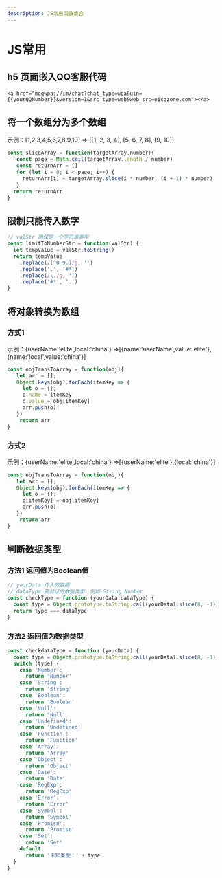 ```yaml
---
description: JS常用函数集合
---
```


# JS常用

## h5 页面嵌入QQ客服代码

```markup
<a href="mqqwpa://im/chat?chat_type=wpa&uin={{yourQQNumber}}&version=1&src_type=web&web_src=oicqzone.com"></a>
```

## 将一个数组分为多个数组

示例：\[1,2,3,4,5,6,7,8,9,10\] =&gt; \[\[1, 2, 3, 4\], \[5, 6, 7, 8\], \[9, 10\]\]

```javascript
const sliceArray = function(targetArray,number){
   const page = Math.ceil(targetArray.length / number)
   const returnArr = []
   for (let i = 0; i < page; i++) {
     returnArr[i] = targetArray.slice(i * number, (i + 1) * number)
   }
  return returnArr
}
```

## 限制只能传入数字

```javascript
// valStr 确保是一个字符串类型
const limitToNumberStr = function(valStr) {
  let tempValue = valStr.toString()
  return tempValue
    .replace(/[^0-9.]/g, '')
    .replace('.', '#*')
    .replace(/\./g, '')
    .replace('#*', '.')
}
```

## 将对象转换为数组

### 方式1

示例：{userName:'elite',local:'china'} =&gt;\[{name:'userName',value:'elite'},{name:'local',value:'china'}\]

```javascript
const objTransToArray = function(obj){
   let arr = [];
   Object.keys(obj).forEach(itemKey => {
     let o = {};
     o.name = itemKey
     o.value = obj[itemKey]
     arr.push(o)
   })
    return arr
}
```

### 方式2

示例：{userName:'elite',local:'china'} =&gt;\[{userName:'elite'},{local:'china'}\]

```javascript
const objTransToArray = function(obj){
   let arr = [];
   Object.keys(obj).forEach(itemKey => {
     let o = {};
     o[itemKey] = obj[itemKey]
     arr.push(o)
   })
    return arr
}
```

## 判断数据类型

### 方法1 返回值为Boolean值

```javascript
// yourData 传入的数据
// dataType 要验证的数据类型，例如 String Number
const checkType = function (yourData,dataType) {
  const type = Object.prototype.toString.call(yourData).slice(8, -1)
  return type === dataType
}
```

### 方法2 返回值为数据类型

```javascript
const checkdataType = function (yourData) {
  const type = Object.prototype.toString.call(yourData).slice(8, -1)
  switch (type) {
    case 'Number':
      return 'Number'
    case 'String':
      return 'String'
    case 'Boolean':
      return 'Boolean'
    case 'Null':
      return 'Null'
    case 'Undefined':
      return 'Undefined'
    case 'Function':
      return 'Function'
    case 'Array':
      return 'Array'
    case 'Object':
      return 'Object'
    case 'Date':
      return 'Date'
    case 'RegExp':
      return 'RegExp'
    case 'Error':
      return 'Error'
    case 'Symbol':
      return 'Symbol'
    case 'Promise':
      return 'Promise'
    case 'Set':
      return 'Set'
    default:
      return '未知类型：' + type
  }
}
```

